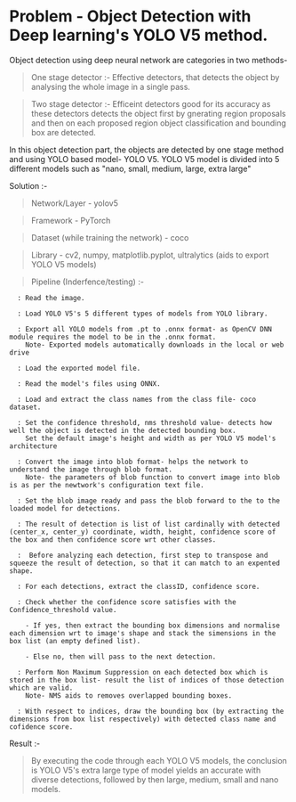 # Problem - Object Detection with Deep learning's YOLO V5 method.

Object detection using deep neural network are categories in two methods- 

  > One stage detector :- Effective detectors, that detects the object by analysing the whole image in a single pass.

  > Two stage detector :- Efficeint detectors good for its accuracy as these detectors detects the object first by gnerating region proposals and then on each proposed region object classification and bounding box are detected.

In this object detection part, the objects are detected by one stage method and using YOLO based model- YOLO V5. YOLO V5 model is divided into 5 different models such as "nano, small, medium, large, extra large"

Solution :-

  > Network/Layer - yolov5

  > Framework - PyTorch

  > Dataset (while training the network) - coco

  > Library - cv2, numpy, matplotlib.pyplot, ultralytics (aids to export YOLO V5 models)

  > Pipeline (Inderfence/testing) :-

      : Read the image.

      : Load YOLO V5's 5 different types of models from YOLO library. 
      
      : Export all YOLO models from .pt to .onnx format- as OpenCV DNN module requires the model to be in the .onnx format.
        Note- Exported models automatically downloads in the local or web drive

      : Load the exported model file.

      : Read the model's files using ONNX.
     
      : Load and extract the class names from the class file- coco dataset.

      : Set the confidence threshold, nms threshold value- detects how well the object is detected in the detected bounding box. 
        Set the default image's height and width as per YOLO V5 model's architecture

      : Convert the image into blob format- helps the network to understand the image through blob format. 
        Note- the parameters of blob function to convert image into blob is as per the newtwork's configuration text file.
      
      : Set the blob image ready and pass the blob forward to the to the loaded model for detections.

      : The result of detection is list of list cardinally with detected (center_x, center_y) coordinate, width, height, confidence score of the box and then confidence score wrt other classes. 

      :  Before analyzing each detection, first step to transpose and squeeze the result of detection, so that it can match to an expented shape. 
      
      : For each detections, extract the classID, confidence score. 
      
      : Check whether the confidence score satisfies with the Confidence_threshold value. 
      
        - If yes, then extract the bounding box dimensions and normalise each dimension wrt to image's shape and stack the simensions in the box list (an empty defined list).

        - Else no, then will pass to the next detection.

      : Perform Non Maximum Suppression on each detected box which is stored in the box list- result the list of indices of those detection which are valid.
        Note- NMS aids to removes overlapped bounding boxes.
        
      : With respect to indices, draw the bounding box (by extracting the dimensions from box list respectively) with detected class name and cofidence score.


Result :- 

  > By executing the code through each YOLO V5 models, the conclusion is YOLO V5's extra large type of model yields an accurate with diverse detections, followed by then large, medium, small and nano models.

